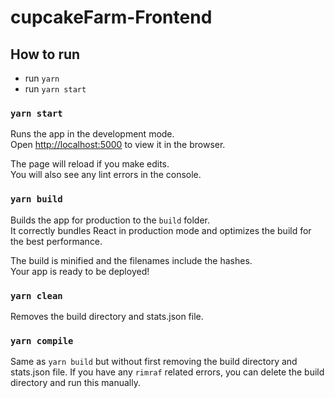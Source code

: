 # cupcakeFarm-Frontend

## How to run

- run `yarn`
- run `yarn start`

### `yarn start`

Runs the app in the development mode.<br />
Open [http://localhost:5000](http://localhost:5000) to view it in the browser.

The page will reload if you make edits.<br />
You will also see any lint errors in the console.

### `yarn build`

Builds the app for production to the `build` folder.<br />
It correctly bundles React in production mode and optimizes the build for the best performance.

The build is minified and the filenames include the hashes.<br />
Your app is ready to be deployed!

### `yarn clean`

Removes the build directory and stats.json file.

### `yarn compile`

Same as `yarn build` but without first removing the build directory and stats.json file. If you
have any `rimraf` related errors, you can delete the build directory and run this manually.
